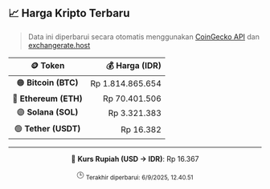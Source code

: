 

<!-- HARGA_KRIPTO -->
## 📈 Harga Kripto Terbaru

> Data ini diperbarui secara otomatis menggunakan [CoinGecko API](https://www.coingecko.com/) dan [exchangerate.host](https://exchangerate.host/)

<div align="center">

| 🪙 Token | 💰 Harga (IDR) |
|:------:|---------------:|
| 🟠 **Bitcoin (BTC)**   | Rp 1.814.865.654 |
| 🔵 **Ethereum (ETH)**  | Rp 70.401.506 |
| 🟣 **Solana (SOL)**    | Rp 3.321.383 |
| 🟢 **Tether (USDT)**   | Rp 16.382 |

---

💱 **Kurs Rupiah (USD → IDR)**: Rp 16.367

🕒 <sub>Terakhir diperbarui: 6/9/2025, 12.40.51</sub>

</div>
<!-- /HARGA_KRIPTO -->